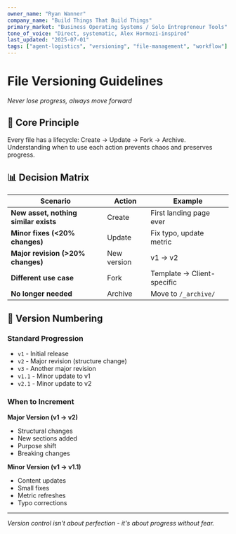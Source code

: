 ```yaml
---
owner_name: "Ryan Wanner"
company_name: "Build Things That Build Things"
primary_market: "Business Operating Systems / Solo Entrepreneur Tools"
tone_of_voice: "Direct, systematic, Alex Hormozi-inspired"
last_updated: "2025-07-01"
tags: ["agent-logistics", "versioning", "file-management", "workflow"]
---
```


# File Versioning Guidelines

*Never lose progress, always move forward*

## 🎯 Core Principle

Every file has a lifecycle: Create → Update → Fork → Archive. Understanding when to use each action prevents chaos and preserves progress.

## 📊 Decision Matrix

| Scenario | Action | Example |
|----------|--------|---------|
| **New asset, nothing similar exists** | Create | First landing page ever |
| **Minor fixes (<20% changes)** | Update | Fix typo, update metric |
| **Major revision (>20% changes)** | New version | v1 → v2 |
| **Different use case** | Fork | Template → Client-specific |
| **No longer needed** | Archive | Move to `/_archive/` |

## 🔄 Version Numbering

### Standard Progression
- `v1` - Initial release
- `v2` - Major revision (structure change)
- `v3` - Another major revision
- `v1.1` - Minor update to v1
- `v2.1` - Minor update to v2

### When to Increment

**Major Version (v1 → v2)**
- Structural changes
- New sections added
- Purpose shift
- Breaking changes

**Minor Version (v1 → v1.1)**
- Content updates
- Small fixes
- Metric refreshes
- Typo corrections

---

*Version control isn't about perfection - it's about progress without fear.*